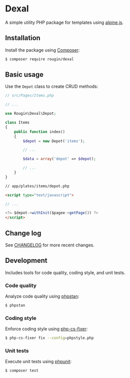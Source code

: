 # Dexal

A simple utility PHP package for templates using [alpine.js](https://alpinejs.dev/).

## Installation

Install the package using [Composer](https://getcomposer.org/):

``` bash
$ composer require rougin/dexal
```

## Basic usage

Use the `Depot` class to create CRUD methods:

``` php
// src/Pages/Items.php

// ...

use Rougin\Dexal\Depot;

class Items
{
    public function index()
    {
        $depot = new Depot('items');

        // ...

        $data = array('depot' => $depot);

        // ...
    }
}
```

``` html
// app/plates/items/depot.php

<script type="text/javascript">

// ...

<?= $depot->withInit($pagee->getPage()) ?>
</script>
```

## Change log

See [CHANGELOG](CHANGELOG.md) for more recent changes.

## Development

Includes tools for code quality, coding style, and unit tests.

### Code quality

Analyze code quality using [phpstan](https://phpstan.org/):

``` bash
$ phpstan
```

### Coding style

Enforce coding style using [php-cs-fixer](https://cs.symfony.com/):

``` bash
$ php-cs-fixer fix --config=phpstyle.php
```

### Unit tests

Execute unit tests using [phpunit](https://phpunit.de/index.html):

``` bash
$ composer test
```
